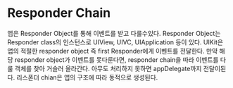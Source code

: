 Responder Chain
===

앱은 Responder Object를 통해 이벤트를 받고 다룰수있다. Responder Object는 Responder class의 인스턴스로 UIView, UIVC, UIApplication 등이 있다. UIKit은 앱의 적절한 responder object 즉 first Responder에게 이벤트를 전달한다. 만약 해당 responder object가 이벤트를 못다룬다면, responder chain을 따라 이벤트를 다룰 객체를 찾아 거슬러 올라간다. 아무도 처리하지 못하면 appDelegate까지 전달이된다. 리스폰더 chian은 앱의 구조에 따라 동적으로 생성된다.